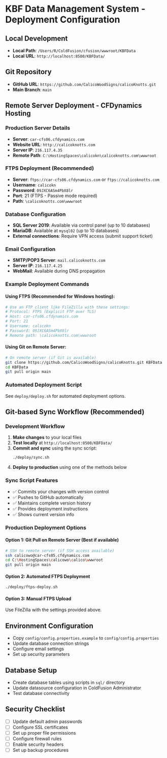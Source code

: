 # KBF Data Management System - Deployment Configuration

## Local Development
- **Local Path**: `/Users/R/ColdFusion/cfusion/wwwroot/KBFData`
- **Local URL**: `http://localhost:8500/KBFData/`

## Git Repository
- **GitHub URL**: `https://github.com/CalicoWoodSigns/calicoKnotts.git`
- **Main Branch**: `main`

## Remote Server Deployment - CFDynamics Hosting

### Production Server Details
- **Server**: `car-cfs06.cfdynamics.com`
- **Website URL**: `http://calicoknotts.com`
- **Server IP**: `216.117.4.35`
- **Remote Path**: `C:\HostingSpaces\calicokn\calicoknotts.com\wwwroot`

### FTPS Deployment (Recommended)
- **Server**: `ftps://car-cfs06.cfdynamics.com` or `ftps://calicoknotts.com`
- **Username**: `calicokn` 
- **Password**: `09JXC6ASm4PbX8lr`
- **Port**: 21 (FTPS - Passive mode required)
- **Path**: `\calicoknotts.com\wwwroot`

### Database Configuration
- **SQL Server 2019**: Available via control panel (up to 10 databases)
- **MariaDB**: Available at `mysql02` (up to 10 databases)
- **External connections**: Require VPN access (submit support ticket)

### Email Configuration
- **SMTP/POP3 Server**: `mail.calicoknotts.com`
- **Server IP**: `216.117.4.25`
- **WebMail**: Available during DNS propagation

### Example Deployment Commands

#### Using FTPS (Recommended for Windows hosting):
```bash
# Use an FTP client like FileZilla with these settings:
# Protocol: FTPS (Explicit FTP over TLS)
# Host: car-cfs06.cfdynamics.com
# Port: 21
# Username: calicokn
# Password: 09JXC6ASm4PbX8lr
# Remote path: \calicoknotts.com\wwwroot
```

#### Using Git on Remote Server:
```bash
# On remote server (if Git is available)
git clone https://github.com/CalicoWoodSigns/calicoKnotts.git KBFData
cd KBFData
git pull origin main
```

### Automated Deployment Script
See `deploy/deploy.sh` for automated deployment options.

## Git-based Sync Workflow (Recommended)

### Development Workflow
1. **Make changes** to your local files
2. **Test locally** at `http://localhost:8500/KBFData/`
3. **Commit and sync** using the sync script:
   ```bash
   ./deploy/sync.sh
   ```
4. **Deploy to production** using one of the methods below

### Sync Script Features
- ✅ Commits your changes with version control
- ✅ Pushes to GitHub automatically
- ✅ Maintains complete version history
- ✅ Provides deployment instructions
- ✅ Shows current version info

### Production Deployment Options

#### Option 1: Git Pull on Remote Server (Best if available)
```bash
# SSH to remote server (if SSH access available)
ssh calicowo@car-cfs05.cfdynamics.com
cd C:\HostingSpaces\calicowo\calico\wwwroot
git pull origin main
```

#### Option 2: Automated FTPS Deployment
```bash
./deploy/ftps-deploy.sh
```

#### Option 3: Manual FTPS Upload
Use FileZilla with the settings provided above.

## Environment Configuration
- Copy `config/config.properties.example` to `config/config.properties`
- Update database connection strings
- Configure email settings
- Set up security parameters

## Database Setup
- Create database tables using scripts in `sql/` directory
- Update datasource configuration in ColdFusion Administrator
- Test database connectivity

## Security Checklist
- [ ] Update default admin passwords
- [ ] Configure SSL certificates
- [ ] Set up proper file permissions
- [ ] Configure firewall rules
- [ ] Enable security headers
- [ ] Set up backup procedures
